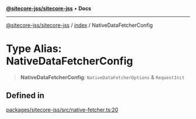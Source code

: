 [**@sitecore-jss/sitecore-jss**](../../README.md) • **Docs**

***

[@sitecore-jss/sitecore-jss](../../README.md) / [index](../README.md) / NativeDataFetcherConfig

# Type Alias: NativeDataFetcherConfig

> **NativeDataFetcherConfig**: `NativeDataFetcherOptions` & `RequestInit`

## Defined in

[packages/sitecore-jss/src/native-fetcher.ts:20](https://github.com/Sitecore/jss/blob/d00fef6718046b8c406769a72405039bc95ed947/packages/sitecore-jss/src/native-fetcher.ts#L20)
